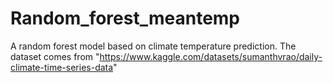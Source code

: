 # Random_forest_meantemp
A random forest model based on climate temperature prediction. The dataset comes from "https://www.kaggle.com/datasets/sumanthvrao/daily-climate-time-series-data"
